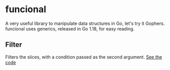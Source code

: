 # funcional

A very useful library to manipulate data structures in Go, let's try it Gophers. funcional uses generics, released in Go 1.18, for easy reading.


## Filter

Filters the slices, with a condition passed as the second argument. [See the code](https://go.dev/play/p/n3NGUivkliE)




